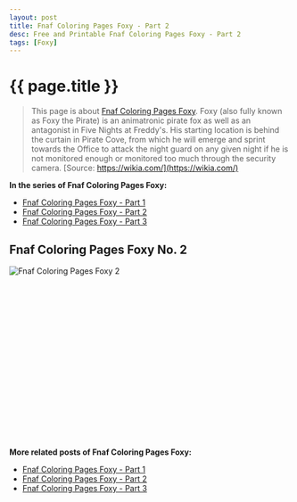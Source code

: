 ```yaml
---
layout: post
title: Fnaf Coloring Pages Foxy - Part 2
desc: Free and Printable Fnaf Coloring Pages Foxy - Part 2
tags: [Foxy]
---
```

{{ page.title }}
================
> This page is about [Fnaf Coloring Pages Foxy](https://fnafcoloringpages.github.io/). Foxy (also fully known as Foxy the Pirate) is an animatronic pirate fox as well as an antagonist in Five Nights at Freddy's. His starting location is behind the curtain in Pirate Cove, from which he will emerge and sprint towards the Office to attack the night guard on any given night if he is not monitored enough or monitored too much through the security camera. [Source: https://wikia.com/](https://wikia.com/)

**In the series of Fnaf Coloring Pages Foxy:**

* [Fnaf Coloring Pages Foxy - Part 1](https://fnafcoloringpages.github.io/2017/12/14/Fnaf-Coloring-Pages-Foxy-part-1)
* [Fnaf Coloring Pages Foxy - Part 2](https://fnafcoloringpages.github.io/2017/12/14/Fnaf-Coloring-Pages-Foxy-part-2)
* [Fnaf Coloring Pages Foxy - Part 3](https://fnafcoloringpages.github.io/2017/12/14/Fnaf-Coloring-Pages-Foxy-part-3)

## Fnaf Coloring Pages Foxy No. 2
![Fnaf Coloring Pages Foxy 2](https://fnafcoloringpages.github.io/img/Fnaf-Coloring-Pages-Foxy%20(2).jpg "Fnaf Coloring Pages Foxy 2")

<script async src="//pagead2.googlesyndication.com/pagead/js/adsbygoogle.js"></script><!-- Texxtonly --><ins class="adsbygoogle" style="display:inline-block;width:336px;height:280px" data-ad-client="ca-pub-6753140515841889" data-ad-slot="3207852233"></ins><script>(adsbygoogle = window.adsbygoogle || []).push({}); </script>

**More related posts of Fnaf Coloring Pages Foxy:**

* [Fnaf Coloring Pages Foxy - Part 1](https://fnafcoloringpages.github.io/2017/12/14/Fnaf-Coloring-Pages-Foxy-part-1)
* [Fnaf Coloring Pages Foxy - Part 2](https://fnafcoloringpages.github.io/2017/12/14/Fnaf-Coloring-Pages-Foxy-part-2)
* [Fnaf Coloring Pages Foxy - Part 3](https://fnafcoloringpages.github.io/2017/12/14/Fnaf-Coloring-Pages-Foxy-part-3)


